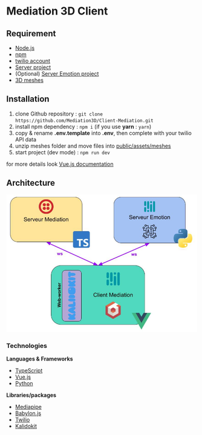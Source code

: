 # Mediation 3D Client

## Requirement

- [Node.js](https://nodejs.org/)
- [npm](https://www.npmjs.com/)
- [twilio account](https://www.twilio.com/)
- [Server project](https://github.com/Mediation3D/Server-Mediation)
- (Optional) [Server Emotion project](https://github.com/Mediation3D/Server-Mediation)
- [3D meshes](https://drive.google.com/file/d/11tRgB2jkTudVkEfinZLu5oJEuISuOiTa/view?usp=sharing)

## Installation

1. clone Github repository : `git clone https://github.com/Mediation3D/Client-Mediation.git`
2. install npm dependency : `npm i` (if you use **yarn** : `yarn`)
3. copy & rename **.env.template** into **.env**, then complete with your twilio API data
4. unzip meshes folder and move files into [public/assets/meshes](public/assets/meshes)
5. start project (dev mode) : `npm run dev`

for more details look [Vue.js documentation](https://vuejs.org/guide/introduction.html)

## Architecture

![](./Architecture.jpg)

### Technologies

**Languages & Frameworks**
- [TypeScript](https://www.typescriptlang.org/)
- [Vue.js](https://vuejs.org/)
- [Python](https://www.python.org/)

**Libraries/packages**
- [Mediapipe](https://developers.google.com/mediapipe)
- [Babylon.js](https://www.babylonjs.com/)
- [Twilio](https://www.twilio.com/)
- [Kalidokit](https://github.com/yeemachine/kalidokit)